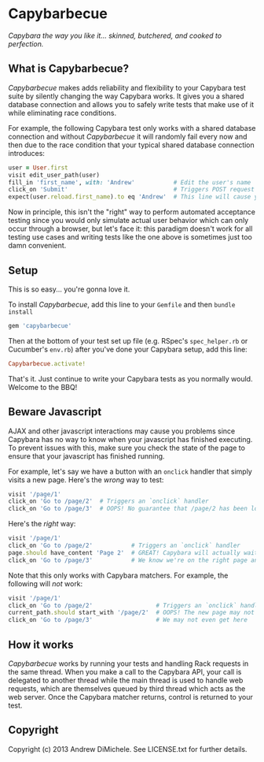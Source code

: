 # Capybarbecue

_Capybara the way you like it... skinned, butchered, and cooked to perfection._

## What is Capybarbecue?

*Capybarbecue* makes adds reliability and flexibility to your Capybara test suite by silently changing the way
Capybara works. It gives you a shared database connection and allows you to safely write tests that make use of it
while eliminating race conditions.

For example, the following Capybara test only works with a shared database connection and without *Capybarbecue* it
will randomly fail every now and then due to the race condition that your typical shared database connection
introduces:

```ruby
user = User.first
visit edit_user_path(user)
fill_in 'first_name', with: 'Andrew'           # Edit the user's name
click_on 'Submit'                              # Triggers POST request
expect(user.reload.first_name).to eq 'Andrew'  # This line will cause you some headaches
```

Now in principle, this isn't the "right" way to perform automated acceptance testing since you would only simulate
actual user behavior which can only occur through a browser, but let's face it: this paradigm doesn't work for all
testing use cases and writing tests like the one above is sometimes just too damn convenient.

## Setup

This is so easy... you're gonna love it.

To install *Capybarbecue*, add this line to your `Gemfile` and then `bundle install`

```ruby
gem 'capybarbecue'
```

Then at the bottom of your test set up file (e.g. RSpec's `spec_helper.rb` or Cucumber's `env.rb`) after you've done
your Capybara setup, add this line:

```ruby
Capybarbecue.activate!
```

That's it. Just continue to write your Capybara tests as you normally would. Welcome to the BBQ!

## Beware Javascript

AJAX and other javascript interactions may cause you problems since Capybara has no way to know when your javascript has
finished executing. To prevent issues with this, make sure you check the state of the page to ensure that your
javascript has finished running.

For example, let's say we have a button with an `onclick` handler that simply visits a new page. Here's the
_wrong_ way to test:

```ruby
visit '/page/1'
click_on 'Go to /page/2'  # Triggers an `onclick` handler
click_on 'Go to /page/3'  # OOPS! No guarantee that /page/2 has been loaded yet!
```

Here's the _right_ way:

```ruby
visit '/page/1'
click_on 'Go to /page/2'           # Triggers an `onclick` handler
page.should have_content 'Page 2'  # GREAT! Capybara will actually wait until this is true (or fail after some timeout)
click_on 'Go to /page/3'           # We know we're on the right page and that this button exists!
```

Note that this only works with Capybara matchers. For example, the following will _not_ work:

```ruby
visit '/page/1'
click_on 'Go to /page/2'                  # Triggers an `onclick` handler
current_path.should start_with '/page/2'  # OOPS! The new page may not have loaded yet!
click_on 'Go to /page/3'                  # We may not even get here
```

## How it works

*Capybarbecue* works by running your tests and handling Rack requests in the same thread. When you make a call to the
Capybara API, your call is delegated to another thread while the main thread is used to handle web requests, which are
themselves queued by third thread which acts as the web server. Once the Capybara matcher returns, control is returned
to your test.

## Copyright

Copyright (c) 2013 Andrew DiMichele. See LICENSE.txt for further details.

